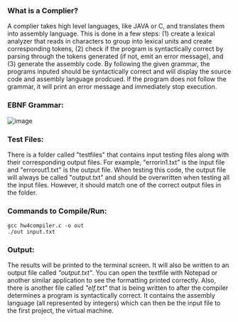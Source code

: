 ### What is a Complier?
A complier takes high level languages, like JAVA or C, and translates them into assembly language. This is done in a few steps: (1) create a lexical analyzer that reads in characters to group into lexical units and create corresponding tokens, (2) check if the program is syntactically correct by parsing through the tokens generated (if not, emit an error message), and (3) generate the assembly code. By following the given grammar, the programs inputed should be syntactically correct and will display the source code and assembly language prodcued. If the program does not follow the grammar, it will print an error message and immediately stop execution.

### EBNF Grammar:
![image](https://github.com/kegrimes/System-Software/assets/117098682/2b8760b3-ab29-4b92-8bc6-87d93358f3be)

### Test Files:
There is a folder called "testfiles" that contains input testing files along with their corresponding output files. For example, "errorin1.txt" is the input file and "errorout1.txt" is the output file. When testing this code, the output file will always be called "output.txt" and should be overwritten when testing all the input files. However, it should match one of the correct output files in the folder.

### Commands to Compile/Run:
```
gcc hw4compiler.c -o out
./out input.txt
```

### Output:
The results will be printed to the terminal screen. It will also be written to an output file called _"output.txt"_. You can open the textfile with Notepad or another similar application to see the formatting printed correctly. Also, there is another file called _"elf.txt"_ that is being written to after the compiler determines a program is syntactically correct. It contains the assembly language (all represented by integers) which can then be the input file to the first project, the virtual machine.

